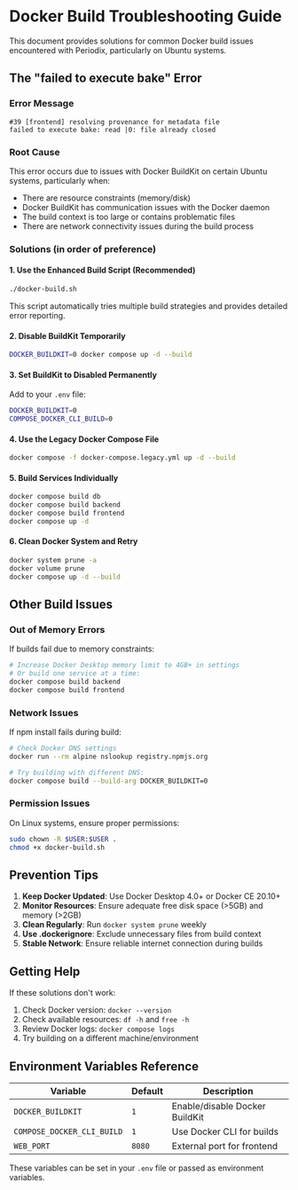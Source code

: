 # Docker Build Troubleshooting Guide

This document provides solutions for common Docker build issues encountered with Periodix, particularly on Ubuntu systems.

## The "failed to execute bake" Error

### Error Message
```
#39 [frontend] resolving provenance for metadata file 
failed to execute bake: read |0: file already closed
```

### Root Cause
This error occurs due to issues with Docker BuildKit on certain Ubuntu systems, particularly when:
- There are resource constraints (memory/disk)
- Docker BuildKit has communication issues with the Docker daemon
- The build context is too large or contains problematic files
- There are network connectivity issues during the build process

### Solutions (in order of preference)

#### 1. Use the Enhanced Build Script (Recommended)
```bash
./docker-build.sh
```
This script automatically tries multiple build strategies and provides detailed error reporting.

#### 2. Disable BuildKit Temporarily
```bash
DOCKER_BUILDKIT=0 docker compose up -d --build
```

#### 3. Set BuildKit to Disabled Permanently
Add to your `.env` file:
```bash
DOCKER_BUILDKIT=0
COMPOSE_DOCKER_CLI_BUILD=0
```

#### 4. Use the Legacy Docker Compose File
```bash
docker compose -f docker-compose.legacy.yml up -d --build
```

#### 5. Build Services Individually
```bash
docker compose build db
docker compose build backend  
docker compose build frontend
docker compose up -d
```

#### 6. Clean Docker System and Retry
```bash
docker system prune -a
docker volume prune
docker compose up -d --build
```

## Other Build Issues

### Out of Memory Errors
If builds fail due to memory constraints:
```bash
# Increase Docker Desktop memory limit to 4GB+ in settings
# Or build one service at a time:
docker compose build backend
docker compose build frontend
```

### Network Issues
If npm install fails during build:
```bash
# Check Docker DNS settings
docker run --rm alpine nslookup registry.npmjs.org

# Try building with different DNS:
docker compose build --build-arg DOCKER_BUILDKIT=0
```

### Permission Issues
On Linux systems, ensure proper permissions:
```bash
sudo chown -R $USER:$USER .
chmod +x docker-build.sh
```

## Prevention Tips

1. **Keep Docker Updated**: Use Docker Desktop 4.0+ or Docker CE 20.10+
2. **Monitor Resources**: Ensure adequate free disk space (>5GB) and memory (>2GB)
3. **Clean Regularly**: Run `docker system prune` weekly
4. **Use .dockerignore**: Exclude unnecessary files from build context
5. **Stable Network**: Ensure reliable internet connection during builds

## Getting Help

If these solutions don't work:
1. Check Docker version: `docker --version`
2. Check available resources: `df -h` and `free -h`
3. Review Docker logs: `docker compose logs`
4. Try building on a different machine/environment

## Environment Variables Reference

| Variable | Default | Description |
|----------|---------|-------------|
| `DOCKER_BUILDKIT` | `1` | Enable/disable Docker BuildKit |
| `COMPOSE_DOCKER_CLI_BUILD` | `1` | Use Docker CLI for builds |
| `WEB_PORT` | `8080` | External port for frontend |

These variables can be set in your `.env` file or passed as environment variables.